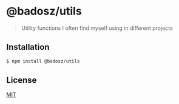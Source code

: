 # @badosz/utils

> Utility functions I often find myself using in different projects

## Installation

```bash
$ npm install @badosz/utils
```

## License

[MIT](https://tldrlegal.com/license/mit-license)
